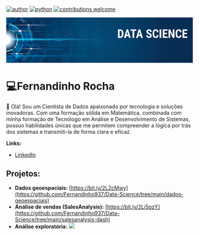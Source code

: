 

[![author](https://img.shields.io/badge/author-FernandinhoRocha-red.svg)](https://www.linkedin.com/in/fernandinho-rocha/)
[![python](https://img.shields.io/badge/python-3.12.0-blue.svg)](https://www.python.org/downloads/release/python-3120/)
[![contributions welcome](https://img.shields.io/badge/contributions-welcome-brightgreen.svg?style=flat)](https://github.com/Fernandinho937)

<p align="center">
  <img src="banner.png" >
</p>

# 💻Fernandinho Rocha 

👋 Olá! Sou um Cientista de Dados apaixonado por tecnologia e soluções inovadoras. Com uma formação sólida em Matemática, combinada com minha formação de Tecnólogo em Análise e Desenvolvimento de Sistemas, possuo habilidades únicas que me permitem compreender a lógica por trás dos sistemas e transmiti-la de forma clara e eficaz. 

**Links:**

* [LinkedIn](https://www.linkedin.com/in/fernandinho-rocha/)



## Projetos:

* **Dados geoespaciais:** [https://bit.ly/2L2cMwy](https://github.com/Fernandinho937/Data-Science/tree/main/dados-geoespaciais)
* **Análise de vendas (SalesAnalysis):** [https://bit.ly/2Li5pzY](https://github.com/Fernandinho937/Data-Science/tree/main/salesanalysis-dash)
* **Análise exploratória:** ![](https://github.com/Fernandinho937/Data-Science/tree/main/Exploratory-Analysis)




